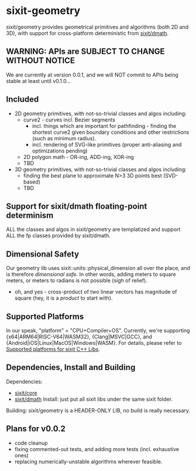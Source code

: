 # sixit-geometry
sixit/geometry provides geometrical primitives and algorithms (both 2D and 3D), with support for cross-platform deterministic from [sixit/dmath](https://github.com/sixitbb/sixit-dmath/tree/main).

## WARNING: APIs are SUBJECT TO CHANGE WITHOUT NOTICE
We are currently at version 0.0.1, and we will NOT commit to APIs being stable at least until v0.1.0... 

## Included 
- 2D geometry primitives, with not-so-trivial classes and algos including:
   + curve2 - curves incl. Bezier segments
      * incl. things which are important for pathfinding - finding the shortest curve2 given boundary conditions and other restrictions (such as minimum radius).
      * incl. rendering of SVG-like primitives (proper anti-aliasing and optimizations pending)
   + 2D polygon math - OR-ing, ADD-ing, XOR-ing
   + TBD
- 3D geometry primitives, with not-so-trivial classes and algos including:
   + finding the best plane to approximate N>3 3D points best (SVD-based)
   + TBD

## Support for sixit/dmath floating-point determinism
ALL the classes and algos in sixit/geometry are templatized and support ALL the fp classes provided by sixit/dmath. 

## Dimensional Safety
Our geometry lib uses sixit::units::physical_dimension all over the place, and is therefore _dimensional safe_. In other words, adding meters to square meters, or meters to radians is not possible (sigh of relief). 
- oh, and yes - cross-product of two linear vectors has magnitude of square (hey, it is a _product_ to start with). 

## Supported Platforms
In our speak, "platform" = "CPU+Compiler+OS". Currently, we're supporting {x64|ARM64|RISC-V64|WASM32}, {Clang|MSVC|GCC}, and {Android|iOS|Linux|MacOS|Windows|WASM}. For details, please refer to [Supported platforms for sixit C++ Libs](https://github.com/sixitbb/.github/blob/main/profile/cpp-supported-platforms.md).

## Dependencies, Install and Building
Dependencies:
- [sixit/core](https://github.com/sixitbb/sixit-core/tree/main)
- [sixit/dmath](https://github.com/sixitbb/sixit-dmath/tree/main)
Install: just put all sixit libs under the same sixit folder.

Building:
sixit/geometry is a HEADER-ONLY LIB, no build is really necessary. 

## Plans for v0.0.2
- code cleanup
- fixing commented-out tests, and adding more tests (incl. exhaustive ones)
- replacing numerically-unstable algorithms wherever feasible. 
